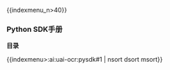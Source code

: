 {{indexmenu_n>40}}

### Python SDK手册

**目录** 

{{indexmenu>:ai:uai-ocr:pysdk#1 | nsort dsort msort}}

